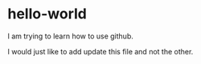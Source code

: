# hello-world

I am trying to learn how to use github. 


I would just like to add update this file and not the other. 
